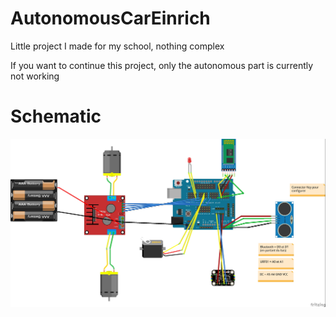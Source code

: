 # AutonomousCarEinrich
Little project I made for my school, nothing complex

If you want to continue this project, only the autonomous part is currently not working

# Schematic

![Schematic](/Schematic.jpg)





